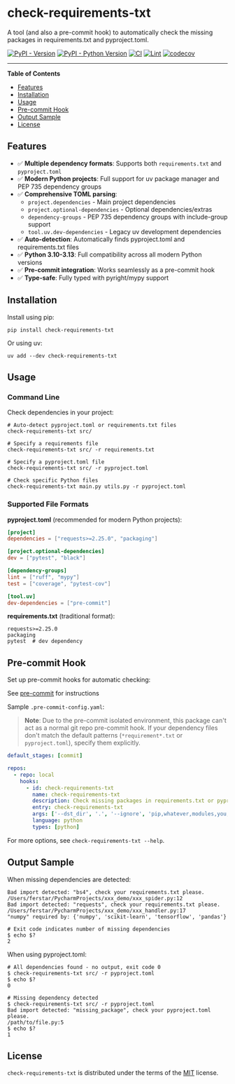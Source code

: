 # check-requirements-txt

A tool (and also a pre-commit hook) to automatically check the missing packages in requirements.txt and pyproject.toml.

[![PyPI - Version](https://img.shields.io/pypi/v/check-requirements-txt.svg)](https://pypi.org/project/check-requirements-txt)
[![PyPI - Python Version](https://img.shields.io/pypi/pyversions/check-requirements-txt.svg)](https://pypi.org/project/check-requirements-txt)
[![CI](https://github.com/ferstar/check-requirements-txt/workflows/CI/badge.svg)](https://github.com/ferstar/check-requirements-txt/actions/workflows/ci.yml)
[![Lint](https://github.com/ferstar/check-requirements-txt/workflows/Lint/badge.svg)](https://github.com/ferstar/check-requirements-txt/actions/workflows/lint.yml)
[![codecov](https://codecov.io/gh/ferstar/check-requirements-txt/branch/master/graph/badge.svg)](https://codecov.io/gh/ferstar/check-requirements-txt)

-----

**Table of Contents**

- [Features](#features)
- [Installation](#installation)
- [Usage](#usage)
- [Pre-commit Hook](#pre-commit-hook)
- [Output Sample](#output-sample)
- [License](#license)

## Features

- ✅ **Multiple dependency formats**: Supports both `requirements.txt` and `pyproject.toml`
- ✅ **Modern Python projects**: Full support for uv package manager and PEP 735 dependency groups
- ✅ **Comprehensive TOML parsing**:
  - `project.dependencies` - Main project dependencies
  - `project.optional-dependencies` - Optional dependencies/extras
  - `dependency-groups` - PEP 735 dependency groups with include-group support
  - `tool.uv.dev-dependencies` - Legacy uv development dependencies
- ✅ **Auto-detection**: Automatically finds pyproject.toml and requirements.txt files
- ✅ **Python 3.10-3.13**: Full compatibility across all modern Python versions
- ✅ **Pre-commit integration**: Works seamlessly as a pre-commit hook
- ✅ **Type-safe**: Fully typed with pyright/mypy support

## Installation

Install using pip:

```console
pip install check-requirements-txt
```

Or using uv:

```console
uv add --dev check-requirements-txt
```

## Usage

### Command Line

Check dependencies in your project:

```console
# Auto-detect pyproject.toml or requirements.txt files
check-requirements-txt src/

# Specify a requirements file
check-requirements-txt src/ -r requirements.txt

# Specify a pyproject.toml file
check-requirements-txt src/ -r pyproject.toml

# Check specific Python files
check-requirements-txt main.py utils.py -r pyproject.toml
```

### Supported File Formats

**pyproject.toml** (recommended for modern Python projects):
```toml
[project]
dependencies = ["requests>=2.25.0", "packaging"]

[project.optional-dependencies]
dev = ["pytest", "black"]

[dependency-groups]
lint = ["ruff", "mypy"]
test = ["coverage", "pytest-cov"]

[tool.uv]
dev-dependencies = ["pre-commit"]
```

**requirements.txt** (traditional format):
```
requests>=2.25.0
packaging
pytest  # dev dependency
```

## Pre-commit Hook

Set up pre-commit hooks for automatic checking:

See [pre-commit](https://github.com/pre-commit/pre-commit) for instructions

Sample `.pre-commit-config.yaml`:

> **Note**: Due to the pre-commit isolated environment, this package can't act as a normal git repo pre-commit hook.
> If your dependency files don't match the default patterns (`*requirement*.txt` or `pyproject.toml`), specify them explicitly.

```yaml
default_stages: [commit]

repos:
  - repo: local
    hooks:
      - id: check-requirements-txt
        name: check-requirements-txt
        description: Check missing packages in requirements.txt or pyproject.toml
        entry: check-requirements-txt
        args: ['--dst_dir', '.', '--ignore', 'pip,whatever,modules,you,want,to,ignore,with,comma,separated']
        language: python
        types: [python]
```

For more options, see `check-requirements-txt --help`.

## Output Sample

When missing dependencies are detected:

```shell
Bad import detected: "bs4", check your requirements.txt please.
/Users/ferstar/PycharmProjects/xxx_demo/xxx_spider.py:12
Bad import detected: "requests", check your requirements.txt please.
/Users/ferstar/PycharmProjects/xxx_demo/xxx_handler.py:17
"numpy" required by: {'numpy', 'scikit-learn', 'tensorflow', 'pandas'}

# Exit code indicates number of missing dependencies
$ echo $?
2
```

When using pyproject.toml:

```shell
# All dependencies found - no output, exit code 0
$ check-requirements-txt src/ -r pyproject.toml
$ echo $?
0

# Missing dependency detected
$ check-requirements-txt src/ -r pyproject.toml
Bad import detected: "missing_package", check your pyproject.toml please.
/path/to/file.py:5
$ echo $?
1
```

## License

`check-requirements-txt` is distributed under the terms of the [MIT](https://spdx.org/licenses/MIT.html) license.
